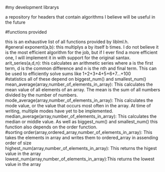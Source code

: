 #my development librarys

a repository for headers that contain algorithms I believe will be useful in the future <br>

#functions provided

this is an exhaustive list of all functions provided by liblml.h. <br>
#general
exponent(a,b): this multiplys a by itself b times. I do not believe it is the most efficient algorithm for the job, but if I ever find a more efficient one, I will implement it in with support for the original santax.<br>
arit_series(a,d,n): this calculates an arithmetic series where a is the first term, d is the common difference and n is the nth and final term. This can be used to efficiently solve sums like 1+2+3+4+5+6+7...+100 <br>
#statistics
all of these depend on biggest_num() and smallest_num()
mean_average(array,number_of_elements_in_array): This calculates the mean value of all elements of an array. The mean is the sum of all numbers divided by the number of numbers. <br>
mode_average(array,number_of_elements_in_array): This calculates the mode value, or the value that occurs most often in the array. At time of writing, multiple modes have yet to be implemented. <br>
median_average(array,number_of_elements_in_array): This calculates the median or middle value. As well as biggest_num() and smallest_num() this function also depends on the order function. <br>
#sorting
order(array,ordered_array,number_of_elements_in_array): This takes the elements in array and writes them to ordered_array in assending order of size <br>
highest_num(array,number_of_elements_in_array): This returns the higest value in the array <br>
lowest_num(array,number_of_elements_in_array):This returns the lowest value in the array <br>

